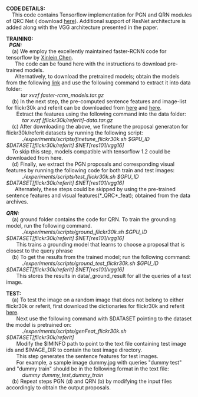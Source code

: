 <p><b>CODE DETAILS:</b> <br />
 &nbsp &nbsp This code contains Tensorflow implementation for PGN and QRN modules of QRC Net ( download <a href="https://arxiv.org/pdf/1708.01676">here</a>). Additional
    support of ResNet architecture is added along with the VGG architecture presented in the paper.  </p>

<p><b>TRAINING:</b> <br />
 &nbsp&nbsp<b><em>PGN:</em></b> <br />
&nbsp&nbsp&nbsp&nbsp(a) We employ the excellently maintained faster-RCNN code for tensorflow by <a href="https://github.com/endernewton/tf-faster-rcnn">Xinlein Chen</a>.<br />
&nbsp&nbsp&nbsp&nbsp&nbsp&nbspThe code can be found here with the instructions to download pre-trained models.<br />
 &nbsp&nbsp&nbsp&nbsp&nbsp&nbspAlternatively, to download the pretrained models; obtain the models from the following <a href="https://drive.google.com/file/d/1hDZF-6e5LXEEuhcBrIJhZ4AcKtaAjfRB/view?usp=sharing">link</a> and use the following command to extract it into data folder: <br />
 &nbsp&nbsp&nbsp&nbsp&nbsp&nbsp&nbsp&nbsp&nbsp <em>tar xvzf faster-rcnn_models.tar.gz</em> <br />
&nbsp&nbsp&nbsp&nbsp(b) In the next step, the pre-computed sentence features and image-list for flickr30k and referit can be downloaded from <a href="https://drive.google.com/file/d/1UcI60Xf4LUTRWA7OqB_FJNPxg6sk661x/view?usp=sharing">here</a> and <a href="https://drive.google.com/file/d/1seluBU4NkUa3R4-ScxqVt9Lcji94rJil/view?usp=sharing">here</a>. <br />
&nbsp&nbsp&nbsp&nbsp&nbsp&nbsp Extract the features using the following command into the data folder: <br />
 &nbsp&nbsp&nbsp&nbsp&nbsp&nbsp&nbsp&nbsp&nbsp&nbsp <em>tar xvzf [flickr30k/referit]-data.tar.gz</em> <br />
&nbsp&nbsp&nbsp&nbsp(c) After downloading the above, we finetune the proposal generaton for flickr30k/referit datasets by running the following script: <br />
&nbsp&nbsp&nbsp&nbsp&nbsp&nbsp&nbsp&nbsp&nbsp&nbsp <em>./experiments/scripts/finetune_flickr30k.sh $GPU_ID $DATASET[flickr30k/referit] $NET[res101/vgg16]</em> <br />
&nbsp&nbsp&nbsp&nbspTo skip this step, models compatible with tensorflow 1.2 could be downloaded from here. <br />
&nbsp&nbsp&nbsp&nbsp(d) Finally, we extract the PGN proposals and corresponding visual features by running the following code for both train and test images: <br />
&nbsp&nbsp&nbsp&nbsp&nbsp&nbsp&nbsp&nbsp&nbsp&nbsp <em>./experiments/scripts/test_flickr30k.sh $GPU_ID $DATASET[flickr30k/referit] $NET[res101/vgg16]</em> <br />
&nbsp&nbsp&nbsp&nbsp&nbsp&nbspAlternately, these steps could be skipped by using the pre-trained sentence features and visual features(*_QRC*_feat); obtained from the data archives.  <br /> </p>

<p><b><em>QRN:</em></b>  <br />
&nbsp&nbsp&nbsp&nbsp(a) ground folder contains the code for QRN. To train the grounding model, run the following command. <br />
&nbsp&nbsp&nbsp&nbsp&nbsp&nbsp&nbsp&nbsp&nbsp&nbsp <em>./experiments/scripts/ground_flickr30k.sh $GPU_ID $DATASET[flickr30k/referit] $NET[res101/vgg16]</em> <br />
&nbsp&nbsp&nbsp&nbsp&nbsp&nbsp This trains a grounding model that learns to choose a proposal that is closest to the query phrase <br />
&nbsp&nbsp&nbsp&nbsp(b) To get the results from the trained model; run the following command: <br />
&nbsp&nbsp&nbsp&nbsp&nbsp&nbsp&nbsp&nbsp&nbsp&nbsp <em>./experiments/scripts/ground_test_flickr30k.sh $GPU_ID $DATASET[flickr30k/referit] $NET[res101/vgg16] </em> <br />
 &nbsp&nbsp&nbsp&nbsp&nbsp&nbsp This stores the results in data/<dataset>_ground_result for all the queries of a test image. <br /> </p>

<p><b>TEST:</b><br />
&nbsp&nbsp&nbsp&nbsp(a) To test the image on a random image that does not belong to either flickr30k or referit, first download the
    dictionaries for flickr30k and referit <a href="https://drive.google.com/file/d/1dt5m1-7mY3FAB6U5xwh1MpzsAZShBHyt/view?usp=sharing">here</a>. <br />
&nbsp&nbsp&nbsp&nbsp&nbsp&nbsp Next use the following command with $DATASET pointing to the dataset the model is pretrained on: <br />
&nbsp&nbsp&nbsp&nbsp&nbsp&nbsp&nbsp&nbsp&nbsp&nbsp <em>./experiments/scripts/genFeat_flickr30k.sh  $DATASET[flickr30k/referit] </em> <br />
&nbsp&nbsp&nbsp&nbsp&nbsp&nbsp Modify the $IMINFO path to point to the text file containing test image ids and $IMAGE_DIR to contain the test image directory. <br />
&nbsp&nbsp&nbsp&nbsp&nbsp&nbsp This step generates the sentence features for test images. <br />
&nbsp&nbsp&nbsp&nbsp&nbsp&nbsp For example, a sample image dummy.jpg with queries "dummy test" and "dummy train" should be in the following format in the text file: <br />
 &nbsp&nbsp&nbsp&nbsp&nbsp&nbsp&nbsp&nbsp&nbsp&nbsp <em>dummy dummy_test,dummy_train </em><br />
&nbsp&nbsp&nbsp&nbsp(b) Repeat steps PGN (d) and QRN (b) by modifying the input files accordingly to obtain the output proposals.  </p>

